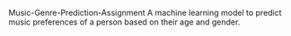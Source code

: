 Music-Genre-Prediction-Assignment
A machine learning model to predict music preferences of a person based on their age and gender.
